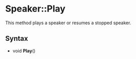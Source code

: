 # Speaker::Play

This method plays a speaker or resumes a stopped speaker.

## Syntax

- void **Play**()
